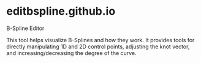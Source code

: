 # editbspline.github.io
B-Spline Editor

This tool helps visualize B-Splines and how they work. It provides tools for directly manipulating 1D and 2D control points,
adjusting the knot vector, and increasing/decreasing the degree of the curve.
